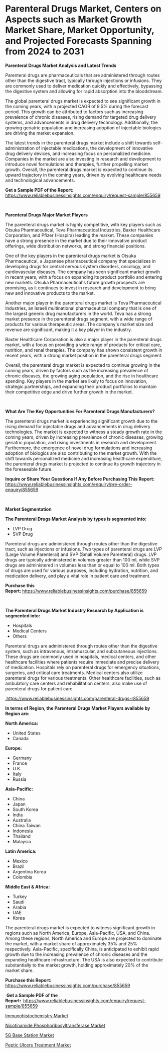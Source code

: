 <p><h1>Parenteral Drugs Market, Centers on Aspects such as Market Growth Market Share, Market Opportunity, and Projected Forecasts Spanning from 2024 to 2031</h1></p><p><strong>Parenteral Drugs Market Analysis and Latest Trends</strong></p>
<p><p>Parenteral drugs are pharmaceuticals that are administered through routes other than the digestive tract, typically through injections or infusions. They are commonly used to deliver medication quickly and effectively, bypassing the digestive system and allowing for rapid absorption into the bloodstream.</p><p>The global parenteral drugs market is expected to see significant growth in the coming years, with a projected CAGR of 9.5% during the forecast period. This growth can be attributed to factors such as increasing prevalence of chronic diseases, rising demand for targeted drug delivery systems, and advancements in drug delivery technology. Additionally, the growing geriatric population and increasing adoption of injectable biologics are driving the market expansion.</p><p>The latest trends in the parenteral drugs market include a shift towards self-administration of injectable medications, the development of innovative drug delivery devices, and increasing focus on personalized medicine. Companies in the market are also investing in research and development to introduce novel formulations and therapies, further propelling market growth. Overall, the parenteral drugs market is expected to continue its upward trajectory in the coming years, driven by evolving healthcare needs and technological advancements.</p></p>
<p><strong>Get a Sample PDF of the Report:&nbsp;</strong> <a href="https://www.reliablebusinessinsights.com/enquiry/request-sample/855659">https://www.reliablebusinessinsights.com/enquiry/request-sample/855659</a></p>
<p>&nbsp;</p>
<p><strong>Parenteral Drugs Major Market Players</strong></p>
<p><p>The parenteral drugs market is highly competitive, with key players such as Otsuka Pharmaceutical, Teva Pharmaceutical Industries, Baxter Healthcare Corporation, and Pfizer (Hospira) leading the market. These companies have a strong presence in the market due to their innovative product offerings, wide distribution networks, and strong financial positions. </p><p>One of the key players in the parenteral drugs market is Otsuka Pharmaceutical, a Japanese pharmaceutical company that specializes in developing drugs for central nervous system disorders, oncology, and cardiovascular diseases. The company has seen significant market growth in recent years, with a focus on expanding its product portfolio and entering new markets. Otsuka Pharmaceutical's future growth prospects are promising, as it continues to invest in research and development to bring new and innovative products to the market.</p><p>Another major player in the parenteral drugs market is Teva Pharmaceutical Industries, an Israeli multinational pharmaceutical company that is one of the largest generic drug manufacturers in the world. Teva has a strong market presence in the parenteral drugs segment, with a wide range of products for various therapeutic areas. The company's market size and revenue are significant, making it a key player in the industry.</p><p>Baxter Healthcare Corporation is also a major player in the parenteral drugs market, with a focus on providing a wide range of products for critical care, nutrition, and renal therapies. The company has shown consistent growth in recent years, with a strong market position in the parenteral drugs segment. </p><p>Overall, the parenteral drugs market is expected to continue growing in the coming years, driven by factors such as the increasing prevalence of chronic diseases, the growing aging population, and the rise in healthcare spending. Key players in the market are likely to focus on innovation, strategic partnerships, and expanding their product portfolios to maintain their competitive edge and drive further growth in the market.</p></p>
<p>&nbsp;</p>
<p><strong>What Are The Key Opportunities For Parenteral Drugs Manufacturers?</strong></p>
<p><p>The parenteral drugs market is experiencing significant growth due to the rising demand for injectable drugs and advancements in drug delivery technologies. The market is expected to witness a steady growth rate in the coming years, driven by increasing prevalence of chronic diseases, growing geriatric population, and rising investments in research and development. Furthermore, the emergence of novel drug formulations and increasing adoption of biologics are also contributing to the market growth. With the shift towards personalized medicine and increasing healthcare expenditure, the parenteral drugs market is projected to continue its growth trajectory in the foreseeable future.</p></p>
<p><strong>Inquire or Share Your Questions If Any Before Purchasing This Report:</strong> <a href="https://www.reliablebusinessinsights.com/enquiry/pre-order-enquiry/855659">https://www.reliablebusinessinsights.com/enquiry/pre-order-enquiry/855659</a></p>
<p>&nbsp;</p>
<p><strong>Market Segmentation</strong></p>
<p><strong>The Parenteral Drugs Market Analysis by types is segmented into:</strong></p>
<p><ul><li>LVP Drug</li><li>SVP Drug</li></ul></p>
<p><p>Parenteral drugs are administered through routes other than the digestive tract, such as injections or infusions. Two types of parenteral drugs are LVP (Large Volume Parenteral) and SVP (Small Volume Parenteral) drugs. LVP drugs are typically administered in volumes greater than 100 ml, while SVP drugs are administered in volumes less than or equal to 100 ml. Both types of drugs are used for various purposes, including hydration, nutrition, and medication delivery, and play a vital role in patient care and treatment.</p></p>
<p><strong>Purchase this Report:&nbsp;</strong><a href="https://www.reliablebusinessinsights.com/purchase/855659">https://www.reliablebusinessinsights.com/purchase/855659</a></p>
<p>&nbsp;</p>
<p><strong>The Parenteral Drugs Market Industry Research by Application is segmented into:</strong></p>
<p><ul><li>Hospitals</li><li>Medical Centers</li><li>Others</li></ul></p>
<p><p>Parenteral drugs are administered through routes other than the digestive system, such as intravenous, intramuscular, and subcutaneous injections. These drugs are commonly used in hospitals, medical centers, and other healthcare facilities where patients require immediate and precise delivery of medication. Hospitals rely on parenteral drugs for emergency situations, surgeries, and critical care treatments. Medical centers also utilize parenteral drugs for various treatments. Other healthcare facilities, such as ambulatory care centers and rehabilitation centers, also make use of parenteral drugs for patient care.</p></p>
<p><a href="https://www.reliablebusinessinsights.com/parenteral-drugs-r855659">&nbsp;https://www.reliablebusinessinsights.com/parenteral-drugs-r855659</a></p>
<p><strong>In terms of Region, the Parenteral Drugs Market Players available by Region are:</strong></p>
<p>
    <p> <strong> North America: </strong>
        <ul>
            <li>United States</li>
            <li>Canada</li>
        </ul>
        </p> 
    <p> <strong> Europe: </strong>
        <ul>
            <li>Germany</li>
            <li>France</li>
            <li>U.K.</li>
            <li>Italy</li>
            <li>Russia</li>
        </ul>
        </p> 
    <p> <strong> Asia-Pacific: </strong>
        <ul>
            <li>China</li>
            <li>Japan</li>
            <li>South Korea</li>
            <li>India</li>
            <li>Australia</li>
            <li>China Taiwan</li>
            <li>Indonesia</li>
            <li>Thailand</li>
            <li>Malaysia</li>
        </ul>
        </p> 
    <p> <strong> Latin America: </strong>
        <ul>
            <li>Mexico</li>
            <li>Brazil</li>
            <li>Argentina Korea</li>
            <li>Colombia</li>
        </ul>
        </p> 
    <p> <strong> Middle East & Africa: </strong>
        <ul>
            <li>Turkey</li>
            <li>Saudi</li>
            <li>Arabia</li>
            <li>UAE</li>
            <li>Korea</li>
        </ul>
    </p>
    </p>
<p><p>The parenteral drugs market is expected to witness significant growth in regions such as North America, Europe, Asia-Pacific, USA, and China. Among these regions, North America and Europe are projected to dominate the market, with a market share of approximately 35% and 25% respectively. Asia-Pacific, specifically China, is anticipated to exhibit rapid growth due to the increasing prevalence of chronic diseases and the expanding healthcare infrastructure. The USA is also expected to contribute substantially to the market growth, holding approximately 20% of the market share.</p></p>
<p><strong>Purchase this Report: </strong><a href="https://www.reliablebusinessinsights.com/purchase/855659">https://www.reliablebusinessinsights.com/purchase/855659</a></p>
<p>&nbsp;<strong>Get a Sample PDF of the Report:&nbsp;&nbsp;</strong><a href="https://www.reliablebusinessinsights.com/enquiry/request-sample/855659">https://www.reliablebusinessinsights.com/enquiry/request-sample/855659</a></p>
<p><strong></strong></p>
<p><p><a href="https://github.com/bushilahore52/Market-Research-Report-List-1/blob/main/immunohistochemistry-market.md">Immunohistochemistry Market</a></p><p><a href="https://github.com/sosoelmasry38/Market-Research-Report-List-1/blob/main/nicotinamide-phosphoribosyltransferase-market.md">Nicotinamide Phosphoribosyltransferase Market</a></p><p><a href="https://medium.com/@priscillaalexist47/deep-dive-into-the-5g-base-station-market-itstrends-market-segmentation-and-competitive-e04c6f8746d9">5G Base Station Market</a></p><p><a href="https://github.com/Valeridd446677/Market-Research-Report-List-2/blob/main/peptic-ulcers-treatment-market.md">Peptic Ulcers Treatment Market</a></p></p>